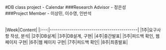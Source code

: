 #DB class project - Calendar
###Research Advisor - 정은성<br>
###Project Member - 이상민, 이수영, 인반석<br><br><br>
|Week|Content|
|:---:|--------------------------------------------|
|1주|요구사항 작성, 분석|
|2주|DB설계|
|3주|DB설계, 구현|
|4주|중간발표|
|5주|피드백 확인, 웹 페이지 구현|
|6주|웹 페이지 구현|
|7주|피드백 확인|
|8주|최종발표|


